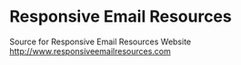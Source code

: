 Responsive Email Resources
=======================

Source for Responsive Email Resources Website
http://www.responsiveemailresources.com